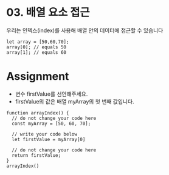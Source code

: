 # 03. 배열 요소 접근

우리는 인덱스(index)를 사용해 배열 안의 데이터에 접근할 수 있습니다

```
let array = [50,60,70];
array[0]; // equals 50
array[1]; // equals 60
```

# Assignment

- 변수 firstValue를 선언해주세요.
- firstValue의 값은 배열 myArray의 첫 번째 값입니다.

```
function arrayIndex() {
  // do not change your code here
  const myArray = [50, 60, 70];

  // write your code below
  let firstValue = myArray[0]

  // do not change your code here
  return firstValue;
}
arrayIndex()
```
